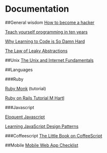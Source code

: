 # Documentation

##General wisdom
[How to become a hacker](http://www.catb.org/esr/faqs/hacker-howto.html)

[Teach yourself programming in ten years](http://norvig.com/21-days.html)

[Why Learning to Code is So Damn Hard](http://www.vikingcodeschool.com/posts/why-learning-to-code-is-so-damn-hard)

[The Law of Leaky Abstractions](http://www.joelonsoftware.com/articles/LeakyAbstractions.html)

##Unix 
[The Unix and Internet Fundamentals](http://en.tldp.org/HOWTO/Unix-and-Internet-Fundamentals-HOWTO/index.html)

##Languages

###Ruby

[Ruby Monk](https://rubymonk.com/) (tutorial)

[Ruby on Rails Tutorial M Hartl](https://www.railstutorial.org/book)

###Javascript

[Eloquent Javascript](http://fr.eloquentjavascript.net/contents.html)

[Learning JavaScript Design Patterns](http://www.addyosmani.com/resources/essentialjsdesignpatterns/book/)

###Coffeescript
[The Little Book on CoffeeScript](http://arcturo.github.io/library/coffeescript/index.html)

##Mobile
[Mobile Web App Checklist](http://www.luster.io/blog/9-29-14-mobile-web-checklist.html)

